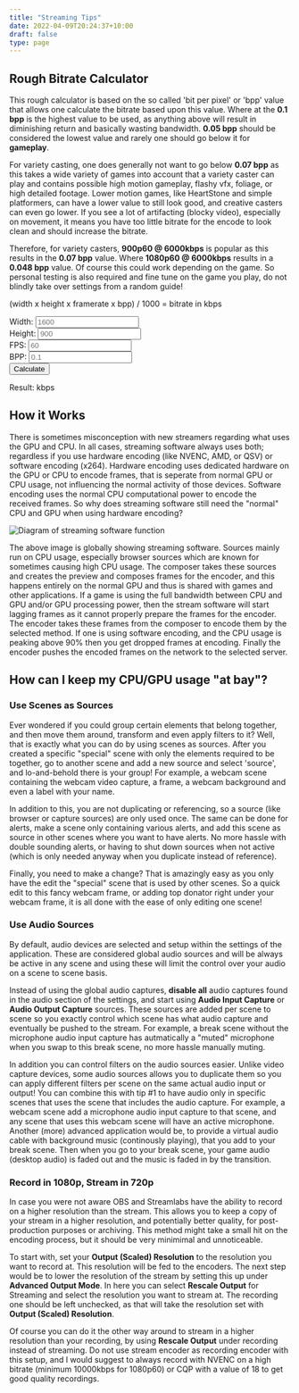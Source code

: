 ```yaml
---
title: "Streaming Tips"
date: 2022-04-09T20:24:37+10:00
draft: false
type: page
---
```

<script>
    function calculate() {
        let span = document.getElementById("result");
        let width = document.getElementById("width");
        let height = document.getElementById("height");
        let fps = document.getElementById("fps");
        let bpp = document.getElementById("bpp");
        let result = String((width*height*fps*bpp)/1000);
        spam.innerText = result;
    }
</script>

## Rough Bitrate Calculator
This rough calculator is based on the so called 'bit per pixel' or 'bpp' value that allows one calculate the bitrate based upon this value. Where at the **0.1 bpp** is the highest value to be used, as anything above will result in diminishing return and basically wasting bandwidth. **0.05 bpp** should be considered the lowest value and rarely one should go below it for **gameplay**.

For variety casting, one does generally not want to go below **0.07 bpp** as this takes a wide variety of games into account that a variety caster can play and contains possible high motion gameplay, flashy vfx, foliage, or high detailed footage. Lower motion games, like HeartStone and simple platformers, can have a lower value to still look good, and creative casters can even go lower. If you see a lot of artifacting (blocky video), especially on movement, it means you have too little bitrate for the encode to look clean and should increase the bitrate.

Therefore, for variety casters, **900p60 @ 6000kbps** is popular as this results in the **0.07 bpp** value. Where **1080p60 @ 6000kbps** results in a **0.048 bpp** value. Of course this could work depending on the game. So personal testing is also required and fine tune on the game you play, do not blindly take over settings from a random guide!

(width x height x framerate x bpp) / 1000 = bitrate in kbps

<form>
    <label for="width">Width: </label><input type="number" id="width" name="width" placeholder="1600" minlength="3" maxlength="4" required /><br>
    <label for="height">Height: </label><input type="number" id="height" name="height" placeholder="900" minlength="3" maxlength="4" required /><br>
    <label for="fps">FPS: </label><input type="fps" id="fps" name="fps" placeholder="60" minlength="2" maxlength="2" required /><br>
    <label for="bpp">BPP: </label><input type="number" id="bpp" name="bpp" placeholder="0.1"  step="0.01" required /><br>
    <input type="submit" value="Calculate" onClick="calculate();" /><br>
</form>
Result: <span id="result"></span> kbps

## How it Works
There is sometimes misconception with new streamers regarding what uses the GPU and CPU. In all cases, streaming software always uses both; regardless if you use hardware encoding (like NVENC, AMD, or QSV) or software encoding (x264). Hardware encoding uses dedicated hardware on the GPU or CPU to encode frames, that is seperate from normal GPU or CPU usage, not influencing the normal activity of those devices. Software encoding uses the normal CPU computational power to encode the received frames. So why does streaming software still need the "normal" CPU and GPU when using hardware encoding?

![Diagram of streaming software function](/img/streamingSoftware.png)

The above image is globally showing streaming software. Sources mainly run on CPU usage, especially browser sources which are known for sometimes causing high CPU usage. The composer takes these sources and creates the preview and composes frames for the encoder, and this happens entirely on the normal GPU and thus is shared with games and other applications. If a game is using the full bandwidth between CPU and GPU and/or GPU processing power, then the stream software will start lagging frames as it cannot properly prepare the frames for the encoder. The encoder takes these frames from the composer to encode them by the selected method. If one is using software encoding, and the CPU usage is peaking above 90% then you get dropped frames at encoding. Finally the encoder pushes the encoded frames on the network to the selected server.

## How can I keep my CPU/GPU usage "at bay"?
### Use Scenes as Sources
Ever wondered if you could group certain elements that belong together, and then move them around, transform and even apply filters to it? Well, that is exactly what you can do by using scenes as sources. After you created a specific "special" scene with only the elements required to be together, go to another scene and add a new source and select 'source', and lo-and-behold there is your group! For example, a webcam scene containing the webcam video capture, a frame, a webcam background and even a label with your name.

In addition to this, you are not duplicating or referencing, so a source (like browser or capture sources) are only used once. The same can be done for alerts, make a scene only containing various alerts, and add this scene as source in other scenes where you want to have alerts. No more hassle with double sounding alerts, or having to shut down sources when not active (which is only needed anyway when you duplicate instead of reference).

Finally, you need to make a change? That is amazingly easy as you only have the edit the "special" scene that is used by other scenes. So a quick edit to this fancy webcam frame, or adding top donator right under your webcam frame, it is all done with the ease of only editing one scene!

### Use Audio Sources
By default, audio devices are selected and setup within the settings of the application. These are considered global audio sources and will be always be active in any scene and using these will limit the control over your audio on a scene to scene basis.

Instead of using the global audio captures, **disable all** audio captures found in the audio section of the settings, and start using **Audio Input Capture** or **Audio Output Capture** sources. These sources are added per scene to scene so you exactly control which scene has what audio capture and eventually be pushed to the stream. For example, a break scene without the microphone audio input capture has autmatically a "muted" microphone when you swap to this break scene, no more hassle manually muting.

In addition you can control filters on the audio sources easier. Unlike video capture devices, some audio sources allows you to duplicate them so you can apply different filters per scene on the same actual audio input or output! You can combine this with tip #1 to have audio only in specific scenes that uses the scene that includes the audio capture. For example, a webcam scene add a microphone audio input capture to that scene, and any scene that uses this webcam scene will have an active microphone. Another (more) advanced application would be, to provide a virtual audio cable with background music (continously playing), that you add to your break scene. Then when you go to your break scene, your game audio (desktop audio) is faded out and the music is faded in by the transition.

### Record in 1080p, Stream in 720p
In case you were not aware OBS and Streamlabs have the ability to record on a higher resolution than the stream. This allows you to keep a copy of your stream in a higher resolution, and potentially better quality, for post-production purposes or archiving. This method might take a small hit on the encoding process, but it should be very minimimal and unnoticeable.

To start with, set your **Output (Scaled) Resolution** to the resolution you want to record at. This resolution will be fed to the encoders. The next step would be to lower the resolution of the stream by setting this up under **Advanced Output Mode**. In here you can select **Rescale Output** for Streaming and select the resolution you want to stream at. The recording one should be left unchecked, as that will take the resolution set with **Output (Scaled) Resolution**.

Of course you can do it the other way around to stream in a higher resolution than your recording, by using **Rescale Output** under recording instead of streaming. Do not use stream encoder as recording encoder with this setup, and I would suggest to always record with NVENC on a high bitrate (minimum 10000kbps for 1080p60) or CQP with a value of 18 to get good quality recordings.
